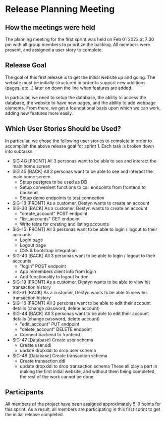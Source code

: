 # Release Planning Meeting #

## How the meetings were held ##

The planning meeting for the first sprint was held on Feb 01 2022 at 7:30 pm with all group members to prioritize the backlog.
All members were present, and assigned a user story to complete.

## Release Goal ##

The goal of this first release is to get the initial website up and going.
The website must be initially structured in order to support new additions (pages, etc...)
later on down the line when features are added.

In particular, we need to setup the database, the ability to access the database, the website to have
new pages, and the ability to add webpage elements. From there, we get a foundational basis upon which
we can work, adding new features more easily.

## Which User Stories Should be Used? ##

In particular, we chose the following user stories to complete in order to accomplish the above release goal for sprint 1. Each task is broken down into subtasks

- SIG 4G [FRONT] All 3 personas want to be able to see and interact the main home screen
- SIG 45 [BACK] All 3 personas want to be able to see and interact the main home screen
  - Setup postgres to be used as DB
  - Setup convenient functions to call endpoints from frontend to backend
  - Setup demo endpoints to test connection
- SIG-18 [FRONT] As a customer, Destyn wants to create an account
- SIG-30 [BACK] As a customer, Destyn wants to create an account
  - "create_account" POST endpoint
  - "list_accounts" GET endpoint
  - Write tests for creating and listing accounts
- SIG-15 [FRONT] All 3 personas want to be able to login / logout to their accounts
  - Login page 
  - Logout page
  - CSS & bootstrap integration
- SIG-43 [BACK] All 3 personas want to be able to login / logout to their accounts
  - "login" POST endpoint
  - App remembers client info from login
  - Add functionality to logout button
- SIG-19 [FRONT] As a customer, Destyn wants to be able to view his transaction history
- SIG-31 [BACK] As a customer, Destyn wants to be able to view his transaction history
- SIG-16 [FRONT] All 3 personas want to be able to edit their account details (change password, delete account)
- SIG-44 [BACK] All 3 personas want to be able to edit their account details (change password, delete account)
  - "edit_account" PUT endpoint
  - "delete_account" DELETE endpoint
  - Connect backend to frontend
- SIG-47 [Database] Create user schema
  - Create user.ddl
  - update drop.ddl to drop user schema
- SIG-48 [Database] Create transaction schema
  - Create transaction.ddl
  - update drop.ddl to drop transaction schema
These all play a part in making the first initial website, and without them being completed, the rest of the work cannot be done.

## Participants ##

All members of the project have been assigned approximately 5-6 points for this sprint. As a result, all members
are participating in this first sprint to get the initial release completed.
